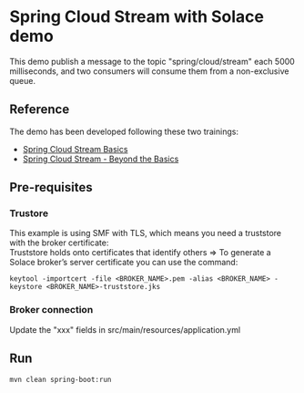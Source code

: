 # Spring Cloud Stream with Solace demo
This demo publish a message to the topic "spring/cloud/stream" each 5000 milliseconds, and two consumers will consume them from a non-exclusive queue.

## Reference
The demo has been developed following these two trainings:
- [Spring Cloud Stream Basics](https://codelabs.solace.dev/codelabs/spring-cloud-stream-basics)
- [Spring Cloud Stream - Beyond the Basics](https://codelabs.solace.dev/codelabs/spring-cloud-stream-beyond)

## Pre-requisites
### Trustore
This example is using SMF with TLS, which means you need a truststore with the broker certificate:<br/>
Truststore holds onto certificates that identify others =&gt; To generate a Solace broker’s server certificate you can use the command:
```
keytool -importcert -file <BROKER_NAME>.pem -alias <BROKER_NAME> -keystore <BROKER_NAME>-truststore.jks
```
### Broker connection
Update the "xxx" fields in src/main/resources/application.yml
## Run
```
mvn clean spring-boot:run
```
